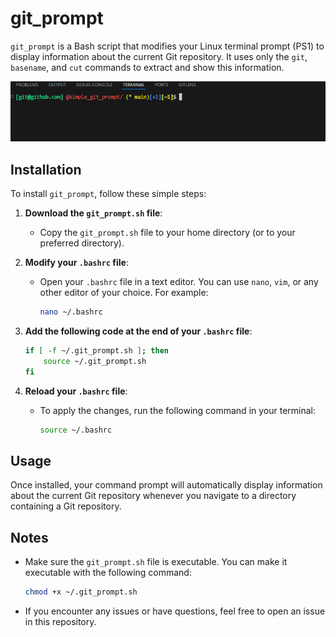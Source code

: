 # git_prompt

`git_prompt` is a Bash script that modifies your Linux terminal prompt (PS1) to display information about the current Git repository. It uses only the `git`, `basename`, and `cut` commands to extract and show this information.

![Git Prompt Example](example.png)

## Installation

To install `git_prompt`, follow these simple steps:

1. **Download the `git_prompt.sh` file**:
   - Copy the `git_prompt.sh` file to your home directory (or to your preferred directory).

2. **Modify your `.bashrc` file**:
   - Open your `.bashrc` file in a text editor. You can use `nano`, `vim`, or any other editor of your choice. For example:
     ```bash
     nano ~/.bashrc
     ```

3. **Add the following code at the end of your `.bashrc` file**:
   ```bash
   if [ -f ~/.git_prompt.sh ]; then
       source ~/.git_prompt.sh
   fi
   ```

4. **Reload your `.bashrc` file**:
   - To apply the changes, run the following command in your terminal:
     ```bash
     source ~/.bashrc
     ```

## Usage

Once installed, your command prompt will automatically display information about the current Git repository whenever you navigate to a directory containing a Git repository.

## Notes

- Make sure the `git_prompt.sh` file is executable. You can make it executable with the following command:
  ```bash
  chmod +x ~/.git_prompt.sh
  ```

- If you encounter any issues or have questions, feel free to open an issue in this repository.